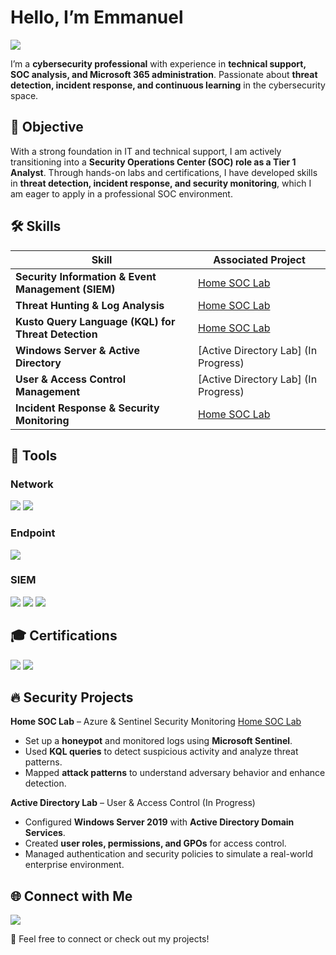 # Hello, I’m Emmanuel  
<a href="https://linkedin.com/in/manny-johnson">
    <img src="https://img.shields.io/badge/-LinkedIn-0072b1?&style=for-the-badge&logo=linkedin&logoColor=white" />
</a>  

I’m a **cybersecurity professional** with experience in **technical support, SOC analysis, and Microsoft 365 administration**. Passionate about **threat detection, incident response, and continuous learning** in the cybersecurity space.

## 🎯 Objective  
With a strong foundation in IT and technical support, I am actively transitioning into a **Security Operations Center (SOC) role as a Tier 1 Analyst**. Through hands-on labs and certifications, I have developed skills in **threat detection, incident response, and security monitoring**, which I am eager to apply in a professional SOC environment.

## 🛠️ Skills  
| Skill                                              | Associated Project                               |
|----------------------------------------------------|--------------------------------------------------|
| **Security Information & Event Management (SIEM)** | [Home SOC Lab](SecurityProjects/home-soc-lab.md) |
| **Threat Hunting & Log Analysis**                  | [Home SOC Lab](SecurityProjects/home-soc-lab.md) |
| **Kusto Query Language (KQL) for Threat Detection**| [Home SOC Lab](SecurityProjects/home-soc-lab.md) |
| **Windows Server & Active Directory**              | [Active Directory Lab] (In Progress)             |
| **User & Access Control Management**               | [Active Directory Lab] (In Progress)             |
| **Incident Response & Security Monitoring**        | [Home SOC Lab](SecurityProjects/home-soc-lab.md) |

## 🔧 Tools  

### **Network**  
<div>
    <img src="https://img.shields.io/badge/-Wireshark-1679A7?&style=for-the-badge&logo=Wireshark&logoColor=white" />
    <img src="https://img.shields.io/badge/-tcpdump-4D4D4D?&style=for-the-badge&logo=Linux&logoColor=white" />
</div>

### **Endpoint**  
<div>
    <img src="https://img.shields.io/badge/-Microsoft_Defender_for_Endpoint-00A4EF?&style=for-the-badge&logo=Microsoft&logoColor=white" />
</div>

### **SIEM**  
<div>
    <img src="https://img.shields.io/badge/-Microsoft_Sentinel-0078D4?&style=for-the-badge&logo=Microsoft&logoColor=white" />
    <img src="https://img.shields.io/badge/-Splunk-000000?&style=for-the-badge&logo=Splunk&logoColor=white" />
    <img src="https://img.shields.io/badge/-Elastic-005571?&style=for-the-badge&logo=Elastic&logoColor=white" />
</div>

## 🎓 Certifications  
<div>
<img src="https://img.shields.io/badge/-Security%2B-FF0000?&style=for-the-badge&logo=CompTIA&logoColor=white" />
<img src="https://img.shields.io/badge/-A%2B-4D4D4D?&style=for-the-badge&logo=CompTIA&logoColor=white" />
</div>

## 🔥 Security Projects  
**Home SOC Lab** – Azure & Sentinel Security Monitoring [Home SOC Lab](SecurityProjects/home-soc-lab.md)  
  - Set up a **honeypot** and monitored logs using **Microsoft Sentinel**.
  - Used **KQL queries** to detect suspicious activity and analyze threat patterns.
  - Mapped **attack patterns** to understand adversary behavior and enhance detection.

**Active Directory Lab** – User & Access Control (In Progress)  
  - Configured **Windows Server 2019** with **Active Directory Domain Services**.
  - Created **user roles, permissions, and GPOs** for access control.
  - Managed authentication and security policies to simulate a real-world enterprise environment.

## 🌐 Connect with Me  
<a href="https://linkedin.com/in/manny-johnson">
    <img src="https://img.shields.io/badge/-LinkedIn-0072b1?&style=for-the-badge&logo=linkedin&logoColor=white" />
</a>  

🚀 Feel free to connect or check out my projects!
